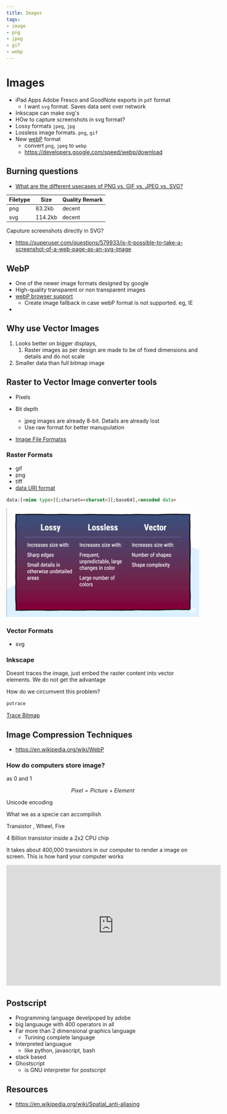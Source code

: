 ```yaml
---
title: Images
tags:
- image
- png
- jpeg
- gif
- webp
---
```


# Images

<TagLinks />

* iPad Apps Adobe Fresco and GoodNote exports in `pdf` format
  * I want `svg` format. Saves data sent over network
* Inkscape can make svg's
* HOw to capture screenshots in svg format?
* Lossy formats `jpeg`, `jpg`
* Lossless image formats. `png`, `gif`
* New [webP](https://developers.google.com/speed/webp/) format
  * convert `png`, `jpeg` to `webp`
  * https://developers.google.com/speed/webp/download

## Burning questions

* [What are the different usecases of PNG vs. GIF vs. JPEG vs. SVG?](https://stackoverflow.com/questions/2336522/what-are-the-different-usecases-of-png-vs-gif-vs-jpeg-vs-svg)

Filetype | Size | Quality Remark
---------|------|-----------------
png     | 83.2kb  | decent
svg     | 114.2kb | decent

Caputure screenshots directly in SVG?
* https://superuser.com/questions/579933/is-it-possible-to-take-a-screenshot-of-a-web-page-as-an-svg-image

## WebP

* One of the newer image formats designed by google
* High-quality transparent or non transparent images
* [webP browser support](https://caniuse.com/#feat=webp)
  * Create image fallback in case webP format is not supported. eg, IE
*

## Why use Vector Images

1. Looks better on bigger displays,
   1. Raster images as per design are made to be of fixed dimensions and details and do not scale
2. Smaller data than full bitmap image


## Raster to Vector Image converter tools

* Pixels
* Bit depth
  * jpeg images are already 8-bit. Details are already lost
  * Use raw format for better manupulation

* [Image File Formatss](https://en.wikipedia.org/wiki/Image_file_formats)

### Raster Formats

* gif
* png
* tiff
* [data URI format](https://css-tricks.com/data-uris/)

```html
data:[<mime type>][;charset=<charset>][;base64],<encoded data>
```

![vector vs raster image format differences](../.vuepress/public/screenshots/vector-vs-raster.png)

### Vector Formats

* svg



### Inkscape

Doesnt traces the image, just embed the raster content into vector elements.
We do not get the advantage

How do we circumvent this problem?

```sh
potrace
```

[Trace Bitmap](https://inkscape.org/doc/tutorials/tracing/tutorial-tracing.html)

## Image Compression Techniques

* https://en.wikipedia.org/wiki/WebP

### How do computers store image?

as $0$ and $1$

$$ Pixel = Picture + Element$$

Unicode encoding

What we as a specie can accompilish

Transistor , Wheel, Fire

4 Billion transistor inside a 2x2 CPU chip

It takes about 400,000 transistors in our computer to render a image on screen. This is how
hard your computer works

<iframe width="560" height="315" src="https://www.youtube.com/embed/EXZWHumclx0" frameborder="0" allow="accelerometer; autoplay; encrypted-media; gyroscope; picture-in-picture" allowfullscreen></iframe>

## Postscript

* Programming language develpoped by adobe
* big languauge with 400 operators in all
* Far more than 2 dimensional graphics language
  * Turining complete language
* Interpreted languague
  * like python, javascript, bash
* stack based
* Ghostscript
  * is GNU interpreter for postscript


## Resources

* https://en.wikipedia.org/wiki/Spatial_anti-aliasing

<Footer />

